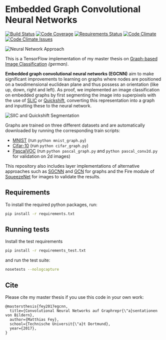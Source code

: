 # Embedded Graph Convolutional Neural Networks

[![Build Status][build-image]][build-url]
[![Code Coverage][coverage-image]][coverage-url]
[![Requirements Status][requirements-image]][requirements-url]
[![Code Climate][code-climate-image]][code-climate-url]
[![Code Climate Issues][code-climate-issues-image]][code-climate-issues-url]

[build-image]: https://travis-ci.org/rusty1s/embedded_gcnn.svg?branch=master
[build-url]: https://travis-ci.org/rusty1s/embedded_gcnn
[coverage-image]: https://img.shields.io/codecov/c/github/rusty1s/embedded_gcnn.svg
[coverage-url]: https://codecov.io/github/rusty1s/embedded_gcnn?branch=master
[requirements-image]: https://requires.io/github/rusty1s/embedded_gcnn/requirements.svg?branch=master
[requirements-url]: https://requires.io/github/rusty1s/embedded_gcnn/requirements/?branch=master
[code-climate-image]: https://codeclimate.com/github/rusty1s/embedded_gcnn/badges/gpa.svg
[code-climate-url]: https://codeclimate.com/github/rusty1s/embedded_gcnn
[code-climate-issues-image]: https://codeclimate.com/github/rusty1s/embedded_gcnn/badges/issue_count.svg
[code-climate-issues-url]: https://codeclimate.com/github/rusty1s/embedded_gcnn/issues

![Neural Network Approach](https://user-images.githubusercontent.com/6945922/28239620-a72734d0-6970-11e7-9253-8a1e027efd78.png)

This is a TensorFlow implementation of my master thesis on [Graph-based Image
Classification](https://github.com/rusty1s/deep-learning/blob/master/master/main.pdf)
*(german)*.

**Embedded graph convolutional neural networks (EGCNN)** aim to make significant improvements to learning on graphs where nodes are positioned on a twodimensional euclidean plane and thus possess an orientation (like up, down, right and left).
As proof, we implemented an image classification on embedded graphs by first segmenting the image into superpixels with the use of [SLIC](https://infoscience.epfl.ch/record/177415/files/Superpixel_PAMI2011-2.pdf) or [Quickshift](http://vision.cs.ucla.edu/papers/vedaldiS08quick.pdf), converting this representation into a graph and inputting these to the neural network.

![SlIC and Quickshift Segmentation](https://user-images.githubusercontent.com/6945922/27761633-61569a56-5e60-11e7-96d6-5a0507d26cf8.jpg)

Graphs are trained on three different datasets and are automatically downloaded by running the corresponding train scripts:

* [MNIST](http://yann.lecun.com/exdb/mnist/) (run `python mnist_graph.py`)
* [Cifar-10](https://www.cs.toronto.edu/~kriz/cifar.html) (run `python cifar_graph.py`)
* [PascalVOC](http://host.robots.ox.ac.uk/pascal/VOC/) (run `python pascal_graph.py` and `python pascal_conv2d.py` for validation on 2d images)

This repository also includes layer implementations of alternative approaches such as [SGCNN](https://arxiv.org/abs/1312.6203) and [GCN](https://arxiv.org/abs/1609.02907) for graphs and the Fire module of [SqueezeNet](https://arxiv.org/abs/1602.07360) for images to validate the results.

## Requirements

To install the required python packages, run:

```bash
pip install -r requirements.txt
```

## Running tests

Install the test requirements

```bash
pip install -r requirements_test.txt
```

and run the test suite:

```bash
nosetests --nologcapture
```

## Cite

Please cite my master thesis if you use this code in your own work:

```
@mastersthesis{fey2017egcnn,
  title={Convolutional Neural Networks auf Graphrepr{\"a}sentationen von Bildern},
  author={Matthias Fey},
  school={Technische Universit{\"a}t Dortmund},
  year={2017},
}
```
